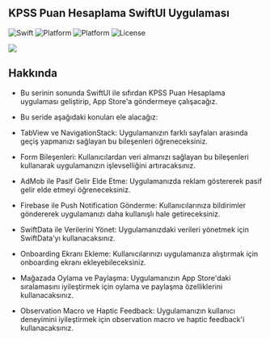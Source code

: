 ## KPSS Puan Hesaplama SwiftUI Uygulaması

![Swift](https://img.shields.io/badge/Swift-5.9-orange.svg)
![Platform](https://img.shields.io/badge/Platform-iOS%20-red.svg)
![Platform](https://img.shields.io/badge/SwiftUI-4-green.svg)
![License](https://img.shields.io/badge/License-MIT-blue.svg)

[<img src="https://yourimageshare.com/ib/QN2zYujrbL.webp">](https://www.youtube.com/watch?v=QeRIqr8V8oE&list=PL7YHguPv2mAxvbiMw3NwVtenV12wxlDPy "SwiftUI ile KPSS Puan Hesaplama Uygulaması")


## Hakkında
- Bu serinin sonunda SwiftUI ile sıfırdan KPSS Puan Hesaplama uygulaması geliştirip, App Store'a göndermeye çalışacağız.

- Bu seride aşağıdaki konuları ele alacağız:

- TabView ve NavigationStack: Uygulamanızın farklı sayfaları arasında geçiş yapmanızı sağlayan bu bileşenleri öğreneceksiniz.

- Form Bileşenleri: Kullanıcılardan veri almanızı sağlayan bu bileşenleri kullanarak uygulamanızın işlevselliğini artıracaksınız.

- AdMob ile Pasif Gelir Elde Etme: Uygulamanızda reklam göstererek pasif gelir elde etmeyi öğreneceksiniz.

- Firebase ile Push Notification Gönderme: Kullanıcılarınıza bildirimler göndererek uygulamanızı daha kullanışlı hale getireceksiniz.

- SwiftData ile Verilerini Yönet: Uygulamanızdaki verileri yönetmek için SwiftData'yı kullanacaksınız.

- Onboarding Ekranı Ekleme: Kullanıcılarınızı uygulamanıza alıştırmak için onboarding ekranı ekleyebileceksiniz.

- Mağazada Oylama ve Paylaşma: Uygulamanızın App Store'daki sıralamasını iyileştirmek için oylama ve paylaşma özelliklerini kullanacaksınız.

- Observation Macro ve Haptic Feedback: Uygulamanızın kullanıcı deneyimini iyileştirmek için observation macro ve haptic feedback'i kullanacaksınız.
